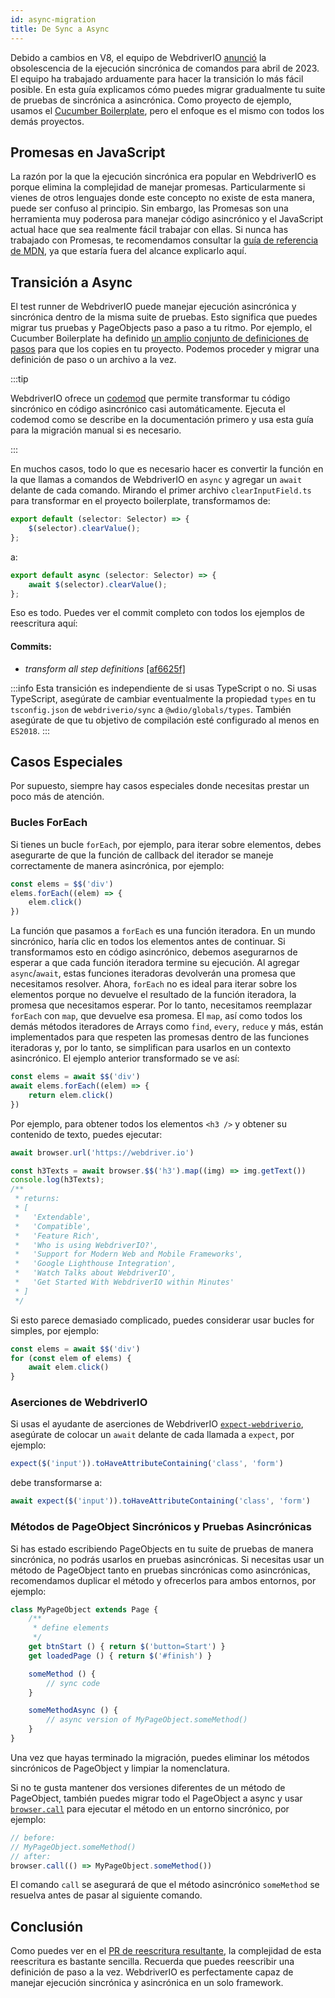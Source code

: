 ```yaml
---
id: async-migration
title: De Sync a Async
---
```


Debido a cambios en V8, el equipo de WebdriverIO [anunció](https://webdriver.io/blog/2021/07/28/sync-api-deprecation) la obsolescencia de la ejecución sincrónica de comandos para abril de 2023. El equipo ha trabajado arduamente para hacer la transición lo más fácil posible. En esta guía explicamos cómo puedes migrar gradualmente tu suite de pruebas de sincrónica a asincrónica. Como proyecto de ejemplo, usamos el [Cucumber Boilerplate](https://github.com/webdriverio/cucumber-boilerplate), pero el enfoque es el mismo con todos los demás proyectos.

## Promesas en JavaScript

La razón por la que la ejecución sincrónica era popular en WebdriverIO es porque elimina la complejidad de manejar promesas. Particularmente si vienes de otros lenguajes donde este concepto no existe de esta manera, puede ser confuso al principio. Sin embargo, las Promesas son una herramienta muy poderosa para manejar código asincrónico y el JavaScript actual hace que sea realmente fácil trabajar con ellas. Si nunca has trabajado con Promesas, te recomendamos consultar la [guía de referencia de MDN](https://developer.mozilla.org/en-US/docs/Web/JavaScript/Reference/Global_Objects/Promise), ya que estaría fuera del alcance explicarlo aquí.

## Transición a Async

El test runner de WebdriverIO puede manejar ejecución asincrónica y sincrónica dentro de la misma suite de pruebas. Esto significa que puedes migrar tus pruebas y PageObjects paso a paso a tu ritmo. Por ejemplo, el Cucumber Boilerplate ha definido [un amplio conjunto de definiciones de pasos](https://github.com/webdriverio/cucumber-boilerplate/tree/main/src/support/action) para que los copies en tu proyecto. Podemos proceder y migrar una definición de paso o un archivo a la vez.

:::tip

WebdriverIO ofrece un [codemod](https://github.com/webdriverio/codemod) que permite transformar tu código sincrónico en código asincrónico casi automáticamente. Ejecuta el codemod como se describe en la documentación primero y usa esta guía para la migración manual si es necesario.

:::

En muchos casos, todo lo que es necesario hacer es convertir la función en la que llamas a comandos de WebdriverIO en `async` y agregar un `await` delante de cada comando. Mirando el primer archivo `clearInputField.ts` para transformar en el proyecto boilerplate, transformamos de:

```ts
export default (selector: Selector) => {
    $(selector).clearValue();
};
```

a:

```ts
export default async (selector: Selector) => {
    await $(selector).clearValue();
};
```

Eso es todo. Puedes ver el commit completo con todos los ejemplos de reescritura aquí:

#### Commits:

- _transform all step definitions_ [[af6625f]](https://github.com/webdriverio/cucumber-boilerplate/pull/481/commits/af6625fcd01dc087479e84562f237ecf38b3537d)

:::info
Esta transición es independiente de si usas TypeScript o no. Si usas TypeScript, asegúrate de cambiar eventualmente la propiedad `types` en tu `tsconfig.json` de `webdriverio/sync` a `@wdio/globals/types`. También asegúrate de que tu objetivo de compilación esté configurado al menos en `ES2018`.
:::

## Casos Especiales

Por supuesto, siempre hay casos especiales donde necesitas prestar un poco más de atención.

### Bucles ForEach

Si tienes un bucle `forEach`, por ejemplo, para iterar sobre elementos, debes asegurarte de que la función de callback del iterador se maneje correctamente de manera asincrónica, por ejemplo:

```js
const elems = $$('div')
elems.forEach((elem) => {
    elem.click()
})
```

La función que pasamos a `forEach` es una función iteradora. En un mundo sincrónico, haría clic en todos los elementos antes de continuar. Si transformamos esto en código asincrónico, debemos asegurarnos de esperar a que cada función iteradora termine su ejecución. Al agregar `async`/`await`, estas funciones iteradoras devolverán una promesa que necesitamos resolver. Ahora, `forEach` no es ideal para iterar sobre los elementos porque no devuelve el resultado de la función iteradora, la promesa que necesitamos esperar. Por lo tanto, necesitamos reemplazar `forEach` con `map`, que devuelve esa promesa. El `map`, así como todos los demás métodos iteradores de Arrays como `find`, `every`, `reduce` y más, están implementados para que respeten las promesas dentro de las funciones iteradoras y, por lo tanto, se simplifican para usarlos en un contexto asincrónico. El ejemplo anterior transformado se ve así:

```js
const elems = await $$('div')
await elems.forEach((elem) => {
    return elem.click()
})
```

Por ejemplo, para obtener todos los elementos `<h3 />` y obtener su contenido de texto, puedes ejecutar:

```js
await browser.url('https://webdriver.io')

const h3Texts = await browser.$$('h3').map((img) => img.getText())
console.log(h3Texts);
/**
 * returns:
 * [
 *   'Extendable',
 *   'Compatible',
 *   'Feature Rich',
 *   'Who is using WebdriverIO?',
 *   'Support for Modern Web and Mobile Frameworks',
 *   'Google Lighthouse Integration',
 *   'Watch Talks about WebdriverIO',
 *   'Get Started With WebdriverIO within Minutes'
 * ]
 */
```

Si esto parece demasiado complicado, puedes considerar usar bucles for simples, por ejemplo:

```js
const elems = await $$('div')
for (const elem of elems) {
    await elem.click()
}
```

### Aserciones de WebdriverIO

Si usas el ayudante de aserciones de WebdriverIO [`expect-webdriverio`](https://webdriver.io/docs/api/expect-webdriverio), asegúrate de colocar un `await` delante de cada llamada a `expect`, por ejemplo:

```ts
expect($('input')).toHaveAttributeContaining('class', 'form')
```

debe transformarse a:

```ts
await expect($('input')).toHaveAttributeContaining('class', 'form')
```

### Métodos de PageObject Sincrónicos y Pruebas Asincrónicas

Si has estado escribiendo PageObjects en tu suite de pruebas de manera sincrónica, no podrás usarlos en pruebas asincrónicas. Si necesitas usar un método de PageObject tanto en pruebas sincrónicas como asincrónicas, recomendamos duplicar el método y ofrecerlos para ambos entornos, por ejemplo:

```js
class MyPageObject extends Page {
    /**
     * define elements
     */
    get btnStart () { return $('button=Start') }
    get loadedPage () { return $('#finish') }

    someMethod () {
        // sync code
    }

    someMethodAsync () {
        // async version of MyPageObject.someMethod()
    }
}
```

Una vez que hayas terminado la migración, puedes eliminar los métodos sincrónicos de PageObject y limpiar la nomenclatura.

Si no te gusta mantener dos versiones diferentes de un método de PageObject, también puedes migrar todo el PageObject a async y usar [`browser.call`](https://webdriver.io/docs/api/browser/call) para ejecutar el método en un entorno sincrónico, por ejemplo:

```js
// before:
// MyPageObject.someMethod()
// after:
browser.call(() => MyPageObject.someMethod())
```

El comando `call` se asegurará de que el método asincrónico `someMethod` se resuelva antes de pasar al siguiente comando.

## Conclusión

Como puedes ver en el [PR de reescritura resultante](https://github.com/webdriverio/cucumber-boilerplate/pull/481/files), la complejidad de esta reescritura es bastante sencilla. Recuerda que puedes reescribir una definición de paso a la vez. WebdriverIO es perfectamente capaz de manejar ejecución sincrónica y asincrónica en un solo framework.